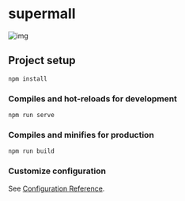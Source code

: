 # supermall

![img](https://gitee.com/coderfh/supermall/blob/master/img-folder/homeTop.png)

## Project setup
```
npm install
```

### Compiles and hot-reloads for development
```
npm run serve
```

### Compiles and minifies for production
```
npm run build
```

### Customize configuration
See [Configuration Reference](https://cli.vuejs.org/config/).
